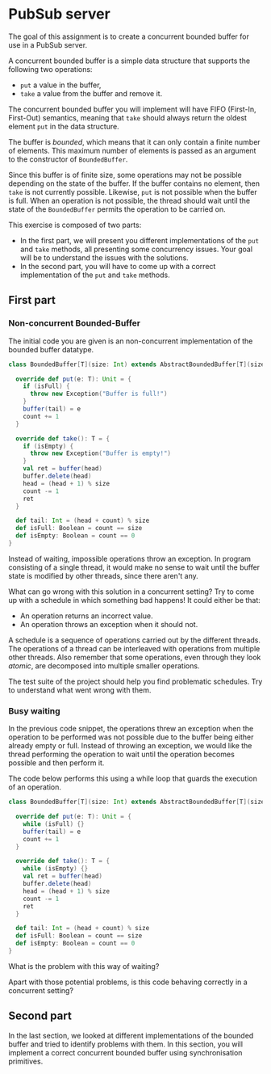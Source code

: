 # PubSub server

The goal of this assignment is to create a concurrent bounded buffer for use in a PubSub server.

A concurrent bounded buffer is a simple data structure that supports the following two operations:
- `put` a value in the buffer,
- `take` a value from the buffer and remove it.

The concurrent bounded buffer you will implement will have FIFO (First-In, First-Out) semantics, meaning that `take` should always return the oldest element `put` in the data structure. 

The buffer is *bounded*, which means that it can only contain a finite number of elements. This maximum number of elements is passed as an argument to the constructor of `BoundedBuffer`.

Since this buffer is of finite size, some operations may not be possible depending on the state of the buffer.
If the buffer contains no element, then `take` is not currently possible. Likewise, `put` is not possible when the buffer is full.
When an operation is not possible, the thread should wait until the state of the `BoundedBuffer` permits the operation to be carried on.

This exercise is composed of two parts:
- In the first part, we will present you different implementations of the `put` and `take` methods, all presenting some concurrency issues. Your goal will be to understand the issues with the solutions.
- In the second part, you will have to come up with a correct implementation of the `put` and `take` methods.

## First part

### Non-concurrent Bounded-Buffer

The initial code you are given is an non-concurrent implementation of the bounded buffer datatype.

```scala
class BoundedBuffer[T](size: Int) extends AbstractBoundedBuffer[T](size) {

  override def put(e: T): Unit = {
    if (isFull) {
      throw new Exception("Buffer is full!")
    }
    buffer(tail) = e
    count += 1
  }

  override def take(): T = {
    if (isEmpty) {
      throw new Exception("Buffer is empty!")
    }
    val ret = buffer(head)
    buffer.delete(head)
    head = (head + 1) % size
    count -= 1
    ret
  }

  def tail: Int = (head + count) % size
  def isFull: Boolean = count == size
  def isEmpty: Boolean = count == 0
}
```

Instead of waiting, impossible operations throw an exception. In program consisting of a single thread, it would make no sense to wait until the buffer state is modified by other threads, since there aren't any.

What can go wrong with this solution in a concurrent setting? Try to come up with a schedule in which something bad happens! It could either be that:
- An operation returns an incorrect value.
- An operation throws an exception when it should not.

A schedule is a sequence of operations carried out by the different threads. The operations of a thread can be interleaved with operations from multiple other threads. Also remember that some operations, even through they look *atomic*, are decomposed into multiple smaller operations.

The test suite of the project should help you find problematic schedules. Try to understand what went wrong with them.

[comment]: # (Should we talk about the memory model here?)

### Busy waiting

In the previous code snippet, the operations threw an exception when the operation to be performed was not possible due to the buffer being either already empty or full.
Instead of throwing an exception, we would like the thread performing the operation to wait until the operation becomes possible and then perform it. 

The code below performs this using a while loop that guards the execution of an operation.

```scala
class BoundedBuffer[T](size: Int) extends AbstractBoundedBuffer[T](size) {

  override def put(e: T): Unit = {
    while (isFull) {}
    buffer(tail) = e
    count += 1
  }

  override def take(): T = {
    while (isEmpty) {}
    val ret = buffer(head)
    buffer.delete(head)
    head = (head + 1) % size
    count -= 1
    ret
  }

  def tail: Int = (head + count) % size
  def isFull: Boolean = count == size
  def isEmpty: Boolean = count == 0
}
```

What is the problem with this way of waiting?

Apart with those potential problems, is this code behaving correctly in a concurrent setting?

## Second part

In the last section, we looked at different implementations of the bounded buffer and tried to identify problems with them. In this section, you will implement a correct concurrent bounded buffer using synchronisation primitives.



